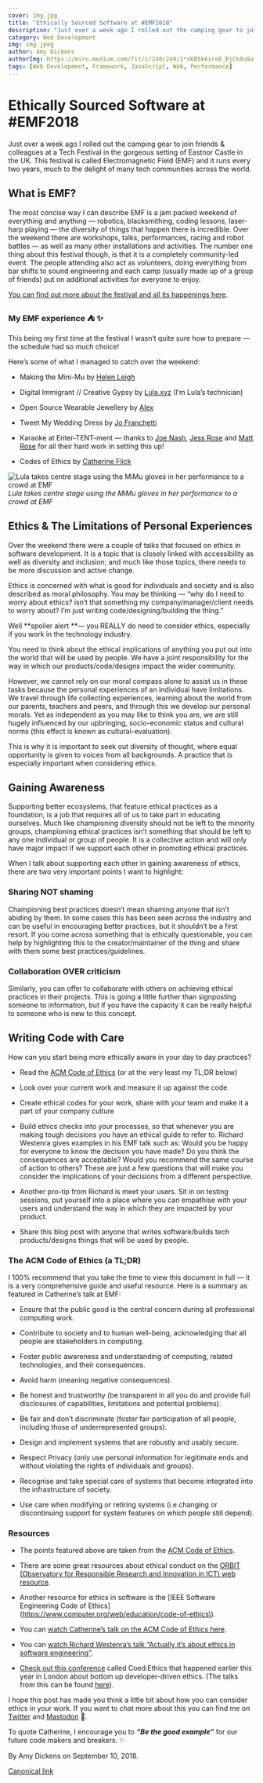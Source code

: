 ```yaml
---
cover: img.jpg
title: "Ethically Sourced Software at #EMF2018"
description: "Just over a week ago I rolled out the camping gear to join friends & colleagues at a Tech Festival in the gorgeous setting of Eastnor Castle in the UK. This festival is called Electromagnetic Field (EMF) and it runs every two years, much to the delight of many tech communities across the world."
category: Web Development
img: img.jpeg
author: Amy Dickens
authorImg: https://miro.medium.com/fit/c/240/240/1*xKB5k6ire8_BjCk0u9afRg.jpeg
tags: [Web Development, Framework, JavaScript, Web, Performance]
---
```

# Ethically Sourced Software at #EMF2018

Just over a week ago I rolled out the camping gear to join friends & colleagues at a Tech Festival in the gorgeous setting of Eastnor Castle in the UK. This festival is called Electromagnetic Field (EMF) and it runs every two years, much to the delight of many tech communities across the world.

## What is EMF?

The most concise way I can describe EMF is a jam packed weekend of everything and anything — robotics, blacksmithing, coding lessons, laser-harp playing — the diversity of things that happen there is incredible. Over the weekend there are workshops, talks, performances, racing and robot battles — as well as many other installations and activities. The number one thing about this festival though, is that it is a completely community-led event. The people attending also act as volunteers, doing everything from bar shifts to sound engineering and each camp (usually made up of a group of friends) put on additional activities for everyone to enjoy.

[You can find out more about the festival and all its happenings here](http://emfcamp.org).

### My EMF experience ⛺️ ✨

This being my first time at the festival I wasn’t quite sure how to prepare — the schedule had so much choice!

Here’s some of what I managed to catch over the weekend:

* Making the Mini-Mu by [Helen Leigh](http://twitter.com/helenleigh)

* Digital Immigrant // Creative Gypsy by [Lula.xyz](http://twitter.com/lulatree) (I’m Lula’s technician)

* Open Source Wearable Jewellery by [Alex](https://twitter.com/glowascii)

* Tweet My Wedding Dress by [Jo Franchetti](https://twitter.com/thisisjofrank)

* Karaoke at Enter-TENT-ment — thanks to [Joe Nash](https://twitter.com/jna_sh), [Jess Rose](https://twitter.com/jesslynnrose) and [Matt Rose](https://twitter.com/mrjesslynnrose) for all their hard work in setting this up!

* Codes of Ethics by [Catherine Flick](https://twitter.com/CatherineFlick)

![Lula takes centre stage using the MiMu gloves in her performance to a crowd at EMF](https://cdn-images-1.medium.com/max/8064/1*lJ_vof4Ix410BopBBNm7MQ.jpeg)*Lula takes centre stage using the MiMu gloves in her performance to a crowd at EMF*

## Ethics & The Limitations of Personal Experiences

Over the weekend there were a couple of talks that focused on ethics in software development. It is a topic that is closely linked with accessibility as well as diversity and inclusion; and much like those topics, there needs to be more discussion and active change.

Ethics is concerned with what is good for individuals and society and is also described as moral philosophy. You may be thinking — “why do I need to worry about ethics? isn’t that something my company/manager/client needs to worry about? I’m just writing code/designing/building the thing.”

Well **spoiler alert **— you REALLY do need to consider ethics, especially if you work in the technology industry.

You need to think about the ethical implications of anything you put out into the world that will be used by people. We have a joint responsibility for the way in which our products/code/designs impact the wider community.

However, we cannot rely on our moral compass alone to assist us in these tasks because the personal experiences of an individual have limitations. We travel through life collecting experiences, learning about the world from our parents, teachers and peers, and through this we develop our personal morals. Yet as independent as you may like to think you are, we are still hugely influenced by our upbringing, socio-economic status and cultural norms (this effect is known as cultural-evaluation).

This is why it is important to seek out diversity of thought, where equal opportunity is given to voices from all backgrounds. A practice that is especially important when considering ethics.

## **Gaining Awareness**

Supporting better ecosystems, that feature ethical practices as a foundation, is a job that requires all of us to take part in educating ourselves. Much like championing diversity should not be left to the minority groups, championing ethical practices isn’t something that should be left to any one individual or group of people. It is a collective action and will only have major impact if we support each other in promoting ethical practices.

When I talk about supporting each other in gaining awareness of ethics, there are two very important points I want to highlight:

### **Sharing NOT shaming**

Championing best practices doesn’t mean shaming anyone that isn’t abiding by them. In some cases this has been seen across the industry and can be useful in encouraging better practices, but it shouldn’t be a first resort. If you come across something that is ethically questionable, you can help by highlighting this to the creator/maintainer of the thing and share with them some best practices/guidelines.

### **Collaboration OVER criticism**

Similarly, you can offer to collaborate with others on achieving ethical practices in their projects. This is going a little further than signposting someone to information, but if you have the capacity it can be really helpful to someone who is new to this concept.

## **Writing Code with Care**

How can you start being more ethically aware in your day to day practices?

* Read the [ACM Code of Ethics](https://www.acm.org/code-of-ethics) (or at the very least my TL;DR below)

* Look over your current work and measure it up against the code

* Create ethical codes for your work, share with your team and make it a part of your company culture

* Build ethics checks into your processes, so that whenever you are making tough decisions you have an ethical guide to refer to. Richard Westenra gives examples in his EMF talk such as: Would you be happy for everyone to know the decision you have made? Do you think the consequences are acceptable? Would you recommend the same course of action to others? These are just a few questions that will make you consider the implications of your decisions from a different perspective.

* Another pro-tip from Richard is meet your users. Sit in on testing sessions, put yourself into a place where you can empathise with your users and understand the way in which they are impacted by your product.

* Share this blog post with anyone that writes software/builds tech products/designs things that will be used by people.

### **The ACM Code of Ethics (a TL;DR)**

I 100% recommend that you take the time to view this document in full — it is a very comprehensive guide and useful resource. Here is a summary as featured in Catherine’s talk at EMF:

* Ensure that the public good is the central concern during all professional computing work.

* Contribute to society and to human well-being, acknowledging that all people are stakeholders in computing.

* Foster public awareness and understanding of computing, related technologies, and their consequences.

* Avoid harm (meaning negative consequences).

* Be honest and trustworthy (be transparent in all you do and provide full disclosures of capabilities, limitations and potential problems).

* Be fair and don’t discriminate (foster fair participation of all people, including those of underrepresented groups).

* Design and implement systems that are robustly and usably secure.

* Respect Privacy (only use personal information for legitimate ends and without violating the rights of individuals and groups).

* Recognise and take special care of systems that become integrated into the infrastructure of society.

* Use care when modifying or retiring systems (i.e.changing or discontinuing support for system features on which people still depend).

### **Resources**

* The points featured above are taken from the [ACM Code of Ethics](https://www.acm.org/code-of-ethics).

* There are some great resources about ethical conduct on the [ORBIT (Observatory for Responsible Research and Innovation in ICT) web resource](https://www.orbit-rri.org/category/ethical-issues/).

* Another resource for ethics in software is the [IEEE Software Engineering Code of Ethics](https://www.computer.org/web/education/code-of-ethics\).

* You can [watch Catherine’s talk on the ACM Code of Ethics here](https://www.youtube.com/watch?v=Tlh81Pvxwsc).

* You can [watch Richard Westenra’s talk “Actually it’s about ethics in software engineering”](https://www.youtube.com/watch?time_continue=3&v=i2msvUr9X-Y).

* [Check out this conference](https://www.coedethics.org/conference2018) called Coed:Ethics that happened earlier this year in London about bottom up developer-driven ethics. (The talks from this can be found [here](https://www.infoq.com/coed-ethics)).

I hope this post has made you think a little bit about how you can consider ethics in your work. If you want to chat more about this you can find me on [Twitter](https://twitter.com/redroxprojects) and [Mastodon](https://social.samsunginter.net/@RedRoxProjects) 💬.

To quote Catherine, I encourage you to ***“Be the good example”*** for our future code makers and breakers. ✨

By Amy Dickens on September 10, 2018.

[Canonical link](https://medium.com/samsung-internet-dev/ethically-sourced-software-at-emf2018-c93bb91ae75c)
